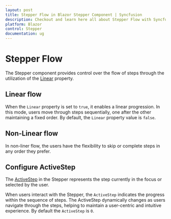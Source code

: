 ```yaml
---
layout: post
title: Stepper Flow in Blazor Stepper Component | Syncfusion
description: Checkout and learn here all about Stepper Flow with Syncfusion Blazor Stepper component in Blazor Server App and Blazor WebAssembly App.
platform: Blazor
control: Stepper
documentation: ug
---
```


# Stepper Flow

The Stepper component provides control over the flow of steps through the utilization of the [Linear](https://help.syncfusion.com/cr/blazor/Syncfusion.Blazor.Navigations.SfStepper.html#Syncfusion_Blazor_Navigations_SfStepper_Linear) property.

## Linear flow

When the `Linear` property is set to `true`, it enables a linear progression. In this mode, users move through steps sequentially, one after the other maintaining a fixed order. By default, the `Linear` property value is `false`.

## Non-Linear flow

In non-liner flow, the users have the flexibility to skip or complete steps in any order they prefer.

## Configure ActiveStep

The [ActiveStep](https://help.syncfusion.com/cr/blazor/Syncfusion.Blazor.Navigations.SfStepper.html#Syncfusion_Blazor_Navigations_SfStepper_ActiveStep) in the Stepper represents the step currently in the focus or selected by the user.

When users interact with the Stepper, the `ActiveStep` indicates the progress within the sequence of steps. The ActiveStep dynamically changes as users navigate through the steps, helping to maintain a user-centric and intuitive experience. By default the `ActiveStep` is `0`.
